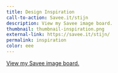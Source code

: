 ```yaml
---
title: Design Inspiration
call-to-action: Savee.it/stijn
description: View my Savee image board.
thumbnail: thumbnail-inspiration.png
external-link: https://savee.it/stijn/
permalink: inspiration
color: eee
---
```


[View my Savee image board.](https://savee.it/stijn/)
